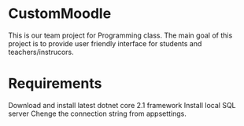 # CustomMoodle
This is our team project for Programming class. The main goal of this project is to provide user friendly interface for students and teachers/instrucors.
# Requirements
Download and install latest dotnet core 2.1 framework
Install local SQL server
Chenge the connection string from appsettings.
